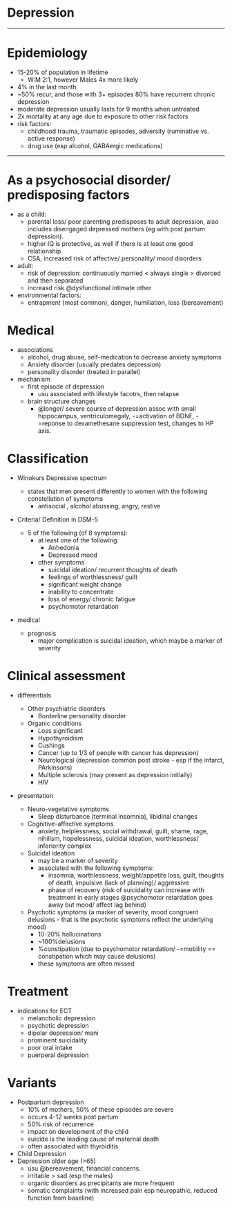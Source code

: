 # Depression

---------------------------------------------------

# Epidemiology
- 15-20% of population in lifetime
    + W:M 2:1, however Males 4x more likely
- 4% in the last month
- ~50% recur, and those with 3+ episodes 80% have recurrent chronic depression
- moderate depression usually lasts for 9 months when untreated
- 2x mortality at any age due to exposure to other risk factors
- risk factors:
    + childhood trauma, traumatic episodes, adversity (ruminative vs. active response)
    + drug use (esp alcohol, GABAergic medications)

-------------------------------------------------------

# As a psychosocial disorder/ predisposing factors
- as a child:
    + parental loss/ poor parenting predisposes to adult depression, also includes disengaged depressed mothers (eg with post partum depression). 
    + higher IQ is protective, as well if there is at least one good relationship
    + CSA, increased risk of affective/ personality/ mood disorders
- adult:
    + risk of depression: continuously married < always single > divorced and then separated
    + increasd risk @dysfunctional intimate other   
- environmental factors:
    + entrapment (most common), danger, humiliation, loss (bereavement)

# Medical 
- associations
    + alcohol, drug abuse, self-medication to decrease anxiety symptoms 
    + Anxiety disorder (usually predates depression)
    + personality disorder (treated in parallel)
- mechanism
    + first episode of depression 
        * usu associated with lifestyle facotrs, then relapse 
    + brain structure changes
        * @longer/ severe course of depression assoc with small hippocampus, ventriculomegaly, -=activation of BDNF, -=reponse to dexamethesane suppression test, changes to HP axis. 


# Classification 

- Winokurs Depressive spectrum
    + states that men present differently to women with the following constellation of symptoms
        * antisocial , alcohol abussing, angry, restive

- Criteria/ Definition in DSM-5
    + 5 of the following (of 8 symptoms):
        * at least one of the following:
            - Anhedonia 
            - Depressed mood
        * other symptoms
            - suicidal ideation/ recurrent thoughts of death
            - feelings of worthlessness/ guilt
            - significant weight change
            - inability to concentrate
            - loss of energy/ chronic fatigue
            - psychomotor retardation
- medical
    + prognosis
        * major complication is suicidal ideation, which maybe a marker of severity

# Clinical assessment


+ differentials
    * Other psychiatric disorders
        - Borderline personality disorder
    * Organic conditions
        - Loss significant
        - Hypothyroidism
        - Cushings
        - Cancer (up to 1/3 of people with cancer has depression)
        - Neurological (depression common post stroke - esp if the infarct, PArkinsons)
        - Multiple sclerosis (may present as depression initially)
        - HIV



+ presentation
    * Neuro-vegetative symptoms
        - Sleep disturbance (terminal insomnia), libidinal changes
    * Cognitive-affective symptoms
        - anxiety, helplessness, social withdrawal, guilt, shame, rage, nihilism, hopelessness, suicidal ideation, worthlessness/ inferiority complex
    * Suicidal ideation
        - may be a marker of severity
        - associated with the following symptoms:
            + insomnia, worthlessness, weight/appetite loss, guilt, thoughts of death, impulsive (lack of planning)/ aggressive
            + phase of recovery (risk of suicidality can increase with treatment in early stages @psychomotor retardation goes away but mood/ affect lag behind)
    * Psychotic symptoms (a marker of severity, mood congruent delusions - that is the psychotic symptoms reflect the underlying mood)
        - 10-20% hallucinations
        - ~100%delusions
        - %constipation (due to psychomotor retardation/ -=mobility == constipation which may cause delusions) 
        - these symptoms are often missed


# Treatment

- indications for ECT
    + melancholic depression 
    + psychotic depression
    + dipolar depression/ mani
    + prominent suicidality
    + poor oral intake
    + puerperal depression

# Variants
- Postpartum depression  
    + 10% of mothers, 50% of these episodes are severe
    + occurs 4-12 weeks post partum
    + 50% risk of recurrence
    + impact on development of the child
    + suicide is the leading cause of maternal death
    + often associated with thyroiditis
- Child Depression 
- Depression older age (>65)
    + usu @bereavement, financial concerns.
    + irritable > sad (esp the males)
    + organic disorders as precipitants are more frequent
    + somatic complaints (with increased pain esp neuropathic, reduced function from baseline)



